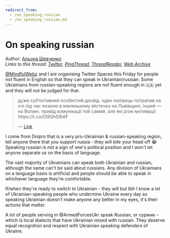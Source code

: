 ```yaml
---
redirect_from:
  - /on_speaking_russian
  - /on_speaking_russian.md
---
```

# On speaking russian

Author: [Альона Шевченко](https://twitter.com/cryptodrftng)  
*Links to this thread: [Twitter](https://twitter.com/cryptodrftng/status/1516521722912165895), [PingThread](https://pingthread.com/thread/1516521722912165895), [ThreadReader](https://threadreaderapp.com/thread/1516521722912165895.html), [Web Archive](https://web.archive.org/web/*/https://twitter.com/cryptodrftng/status/1516521722912165895)*

[@MindfulWebz](https://twitter.com/MindfulWebz) and I are organising Twitter Spaces this Friday for people not fluent in English so that they can speak in Ukrainian/russian. Some Ukrainians from russian-speaking regions are not fluent enough in 🇺🇦 yet and they will not be judged for that.

<blockquote class="twitter-tweet">
    <p lang="en" dir="ltr">
    дуже суб‘єктивний особистий досвід. один папірець потрапив на очі під час екзилю в маленькому містечку на Львівщині, інший — на Волині. привід комунікації той самий, але які різні мотивації https://t.co/Ol9GhS9iAF<br />
    </p>
    &mdash; <a href="https://twitter.com/keepsliding/status/1516515089205141507">Link</a>
</blockquote>

I come from Dnipro that is a very pro-Ukrainian & russian-speaking region, tell anyone there that you support russia - they will bite your head off 😂 Speaking russian is not a sign of one's political position and I won't let anyone separate us on the basis of language.

The vast majority of Ukrainians can speak both Ukrainian and russian, although the same can't be said about russians. Any division of Ukrainians on a language basis is artificial and people should be able to speak in whichever language they're comfortable.

If/when they're ready to switch to Ukrainian - they will but tbh I know a lot of Ukrainian-speaking people who undermine Ukraine every day so speaking Ukrainian doesn't make anyone any better in my eyes, it's their actions that matter.

A lot of people serving in @ArmedForcesUkr speak Russian, or суржик - which is local dialects that have Ukrainian mixed with russian. They deserve equal recognition and respect with Ukrainian speaking defenders of Ukraine.
